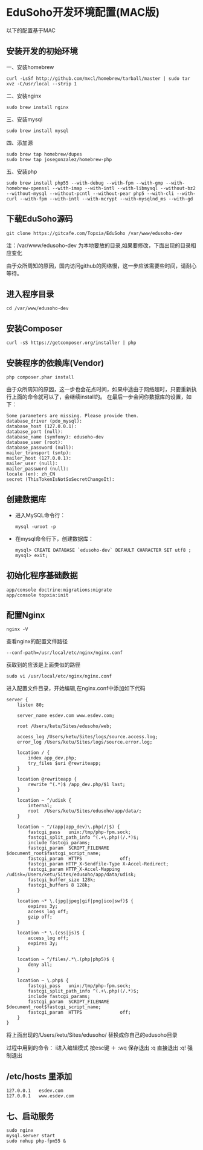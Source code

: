 # EduSoho开发环境配置(MAC版)

以下的配置基于MAC

## 安装开发的初始环境

一、安装homebrew 

    curl -LsSf http://github.com/mxcl/homebrew/tarball/master | sudo tar xvz -C/usr/local --strip 1

二、安装nginx 

    sudo brew install nginx

三、安装mysql

    sudo brew install mysql 

四、添加源 

    sudo brew tap homebrew/dupes 
    sudo brew tap josegonzalez/homebrew-php 

五、安装php 

    sudo brew install php55 --with-debug --with-fpm --with-gmp --with-homebrew-openssl --with-imap --with-intl --with-libmysql --without-bz2 --without-mysql --without-pcntl --without-pear php5 --with-cli --with-curl --with-fpm --with-intl --with-mcrypt --with-mysqlnd_ms --with-gd

## 下载EduSoho源码

    git clone https://gitcafe.com/Topxia/EduSoho /var/www/edusoho-dev

注：/var/www/edusoho-dev 为本地要放的目录,如果要修改，下面出现的目录相应变化

由于众所周知的原因，国内访问github的网络慢，这一步应该需要些时间，请耐心等待。

## 进入程序目录

    cd /var/www/edusoho-dev

## 安装Composer

    curl -sS https://getcomposer.org/installer | php

## 安装程序的依赖库(Vendor)

    php composer.phar install

由于众所周知的原因，这一步也会花点时间，如果中途由于网络超时，只要重新执行上面的命令就可以了，会继续install的。
在最后一步会问你数据库的设置，如下：

    Some parameters are missing. Please provide them.
    database_driver (pdo_mysql):    
    database_host (127.0.0.1): 
    database_port (null): 
    database_name (symfony): edusoho-dev
    database_user (root): 
    database_password (null): 
    mailer_transport (smtp): 
    mailer_host (127.0.0.1): 
    mailer_user (null):  
    mailer_password (null): 
    locale (en): zh_CN
    secret (ThisTokenIsNotSoSecretChangeIt): 

## 创建数据库

  * 进入MySQL命令行：

        mysql -uroot -p

  * 在mysql命令行下，创建数据库：

        mysql> CREATE DATABASE `edusoho-dev` DEFAULT CHARACTER SET utf8 ; 
        mysql> exit;


## 初始化程序基础数据

    app/console doctrine:migrations:migrate
    app/console topxia:init


## 配置Nginx

    nginx -V 

查看nginx的配置文件路径

    --conf-path=/usr/local/etc/nginx/nginx.conf

获取到的应该是上面类似的路径

    sudo vi /usr/local/etc/nginx/nginx.conf

进入配置文件目录，开始编辑,在nginx.conf中添加如下代码

    server {
        listen 80;

        server_name esdev.com www.esdev.com;

        root /Users/ketu/Sites/edusoho/web;

        access_log /Users/ketu/Sites/logs/source.access.log;
        error_log /Users/ketu/Sites/logs/source.error.log;

        location / {
            index app_dev.php;
            try_files $uri @rewriteapp;
        }

        location @rewriteapp {
            rewrite ^(.*)$ /app_dev.php/$1 last;
        }

        location ~ ^/udisk {
            internal;
            root  /Users/ketu/Sites/edusoho/app/data/;
        }

        location ~ ^/(app|app_dev)\.php(/|$) {
            fastcgi_pass   unix:/tmp/php-fpm.sock;
            fastcgi_split_path_info ^(.+\.php)(/.*)$;
            include fastcgi_params;
            fastcgi_param  SCRIPT_FILENAME    $document_root$fastcgi_script_name;
            fastcgi_param  HTTPS              off;
            fastcgi_param HTTP_X-Sendfile-Type X-Accel-Redirect;
            fastcgi_param HTTP_X-Accel-Mapping /udisk=/Users/ketu/Sites/edusoho/app/data/udisk;
            fastcgi_buffer_size 128k;
            fastcgi_buffers 8 128k;
        }

        location ~* \.(jpg|jpeg|gif|png|ico|swf)$ {
            expires 3y;
            access_log off;
            gzip off;
        }

        location ~* \.(css|js)$ {
            access_log off;
            expires 3y;
        }

        location ~ ^/files/.*\.(php|php5)$ {
            deny all;
        }

        location ~ \.php$ {
            fastcgi_pass   unix:/tmp/php-fpm.sock;
            fastcgi_split_path_info ^(.+\.php)(/.*)$;
            include fastcgi_params;
            fastcgi_param  SCRIPT_FILENAME    $document_root$fastcgi_script_name;
            fastcgi_param  HTTPS              off;
        }
    }

将上面出现的/Users/ketu/Sites/edusoho/ 替换成你自己的edusoho目录

过程中用到的命令： i进入编辑模式  按esc键 ＋ :wq 保存退出 :q 直接退出 :q! 强制退出 

##  /etc/hosts 里添加 

    127.0.0.1   esdev.com
    127.0.0.1   www.esdev.com


## 七、启动服务

    sudo nginx 
    mysql.server start
    sudo nohup php-fpm55 &

